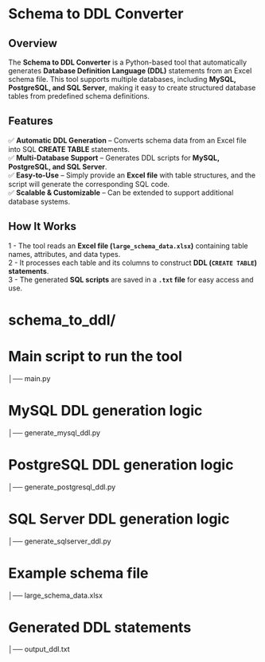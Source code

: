 # **Schema to DDL Converter**

## **Overview**
The **Schema to DDL Converter** is a Python-based tool that automatically generates **Database Definition Language (DDL)** statements from an Excel schema file. This tool supports multiple databases, including **MySQL, PostgreSQL, and SQL Server**, making it easy to create structured database tables from predefined schema definitions.

## **Features**
✅ **Automatic DDL Generation** – Converts schema data from an Excel file into SQL **CREATE TABLE** statements.  
✅ **Multi-Database Support** – Generates DDL scripts for **MySQL, PostgreSQL, and SQL Server**.  
✅ **Easy-to-Use** – Simply provide an **Excel file** with table structures, and the script will generate the corresponding SQL code.  
✅ **Scalable & Customizable** – Can be extended to support additional database systems.  

## **How It Works**
1 - The tool reads an **Excel file (`large_schema_data.xlsx`)** containing table names, attributes, and data types.  
2 - It processes each table and its columns to construct **DDL (`CREATE TABLE`) statements**.  
3 - The generated **SQL scripts** are saved in a **`.txt` file** for easy access and use.  


# **schema_to_ddl/** 
# Main script to run the tool
│── main.py      

# MySQL DDL generation logic
│── generate_mysql_ddl.py    

# PostgreSQL DDL generation logic
│── generate_postgresql_ddl.py 

# SQL Server DDL generation logic
│── generate_sqlserver_ddl.py   

# Example schema file
│── large_schema_data.xlsx      

# Generated DDL statements
│── output_ddl.txt              

